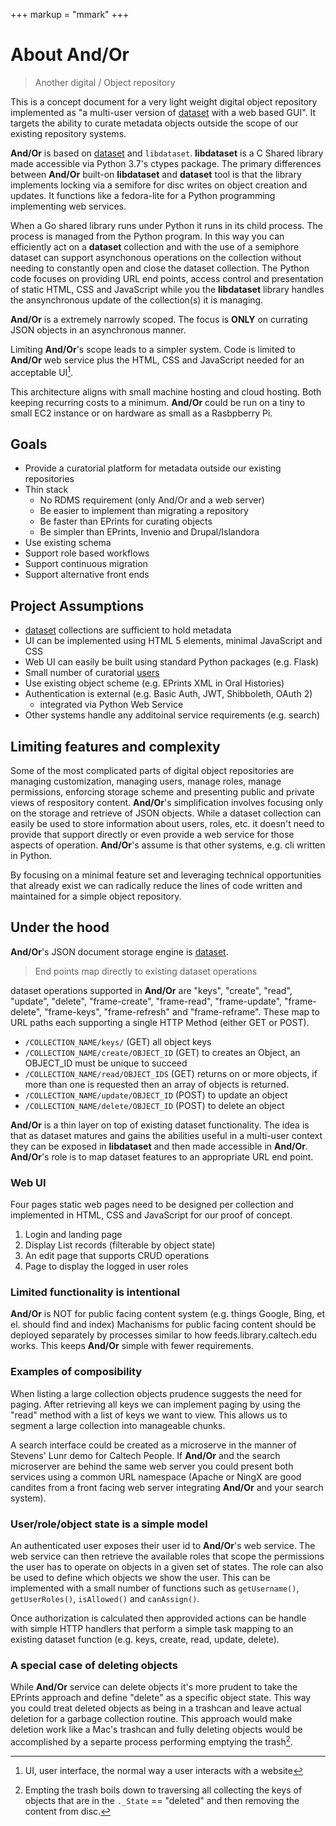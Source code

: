 +++
markup = "mmark"
+++


# About And/Or

> <span class="red">An</span>other <span class="red">d</span>igital / <span class="red">O</span>bject <span class="red">r</span>epository

This is a concept document for a very light weight digital object
repository implemented as "a multi-user version of 
[dataset](https://caltechlibrary.github.io/dataset) with a web 
based GUI". It targets the ability to curate metadata objects 
outside the scope of our existing repository systems.  

**And/Or** is based on [dataset](https://caltechlibrary.github.io/dataset)
and `libdataset`.  __libdataset__ is a C Shared library made accessible 
via Python 3.7's ctypes package. The primary differences between 
**And/Or** built-on  __libdataset__ and __dataset__ tool is that 
the library implements locking via a semifore for disc writes on object 
creation and updates.  It functions like a fedora-lite for a Python 
programming implementing web services. 

When a Go shared library runs under Python it runs in its child process.
The process is managed from the Python program. In this way you can 
efficiently act on a __dataset__ collection and with the use of 
a semiphore dataset can support asynchonous operations on the collection 
without needing to constantly open and close the dataset collection. 
The Python code focuses on providing URL end points, access control
and presentation of static HTML, CSS and JavaScript while you the 
__libdataset__ library handles the ansynchronous update of the 
collection(s) it is managing. 

**And/Or** is a extremely narrowly scoped. The focus is __ONLY__ on 
currating JSON objects in an asynchronous manner. 

Limiting **And/Or**'s scope leads to a simpler system. Code 
is limited to **And/Or** web service plus the HTML, 
CSS and JavaScript needed for an acceptable UI[^2].

This architecture aligns with small machine hosting and cloud 
hosting. Both keeping recurring costs to a minimum.  **And/Or** could 
be run on a tiny to small EC2 instance or on hardware as small as 
a Rasbpberry Pi.


## Goals

+ Provide a curatorial platform for metadata outside our existing repositories
+ Thin stack 
    + No RDMS requirement (only And/Or and a web server)
    + Be easier to implement than migrating a repository
    + Be faster than EPrints for curating objects
    + Be simpler than EPrints, Invenio and Drupal/Islandora
+ Use existing schema 
+ Support role based workflows
+ Support continuous migration
+ Support alternative front ends


## Project Assumptions

+ [dataset](https://github.com/caltechlibrary/dataset) collections are sufficient to hold metadata
+ UI can be implemented using HTML 5 elements, minimal JavaScript and CSS
+ Web UI can easily be built using standard Python packages (e.g. Flask)
+ Small number of curatorial [users](docs/User-Scheme.html)
+ Use existing object scheme (e.g. EPrints XML in Oral Histories)
+ Authentication is external (e.g. Basic Auth, JWT, Shibboleth, OAuth 2)
    + integrated via Python Web Service
+ Other systems handle any additoinal service requirements (e.g. search)


## Limiting features and complexity

Some of the most complicated parts of digital object repositories
are managing customization, managing users, manage roles,
manage permissions, enforcing storage scheme and presenting
public and private views of respository content.  **And/Or**'s 
simplification involves focusing only on the storage and retrieve
of JSON objects. While a dataset collection can easily be used
to store information about users, roles, etc. it doesn't need to 
provide that support directly or even provide a web service for those
aspects of operation. **And/Or**'s assume is that other systems, 
e.g. cli written in Python. 

By focusing on a minimal feature set and leveraging technical 
opportunities that already exist we can radically reduce the lines 
of code written and maintained for a simple object repository. 


## Under the hood

**And/Or**'s JSON document storage engine is [dataset](https://github.com/caltechlibrary/dataset).

> End points map directly to existing dataset operations

dataset operations supported in **And/Or** are "keys", "create", 
"read", "update", "delete", "frame-create", "frame-read", 
"frame-update", "frame-delete", "frame-keys", "frame-refresh" and 
"frame-reframe".  These map to URL paths each supporting a single 
HTTP Method (either GET or POST).

+ `/COLLECTION_NAME/keys/` (GET) all object keys
+ `/COLLECTION_NAME/create/OBJECT_ID` (GET) to creates an Object, an OBJECT_ID must be unique to succeed
+ `/COLLECTION_NAME/read/OBJECT_IDS` (GET) returns on or more objects, if more than one is requested then an array of objects is returned.
+ `/COLLECTION_NAME/update/OBJECT_ID` (POST) to update an object
+ `/COLLECTION_NAME/delete/OBJECT_ID` (POST) to delete an object

**And/Or** is a thin layer on top of existing dataset functionality.
The idea is that as dataset matures and gains the abilities useful in a 
multi-user context they can be exposed in __libdataset__ and then made
accessible in **And/Or**. **And/Or**'s role is to map dataset features 
to an appropriate URL end point.  


### Web UI

Four pages static web pages need to be designed per collection and 
implemented in HTML, CSS and JavaScript for our proof of concept.

1. Login and landing page 
2. Display List records (filterable by object state)
3. An edit page that supports CRUD operations
4. Page to display the logged in user roles


### Limited functionality is intentional

**And/Or** is NOT for public facing content system
(e.g. things Google, Bing, et el.  should find and index) 
Machanisms for public facing content should be deployed 
separately by processes similar to how feeds.library.caltech.edu 
works. This keeps **And/Or** simple with fewer requirements.


### Examples of composibility

When listing a large collection objects prudence 
suggests the need for paging. After retrieving all keys we can
implement paging by using the "read" method with a list of keys
we want to view.  This allows us to segment a large collection 
into manageable chunks.

A search interface could be created as a microserve in the manner 
of Stevens' Lunr demo for Caltech People. If **And/Or** and the
search microserver are behind the same web server you could present
both services using a common URL namespace (Apache or NingX are
good candites from a front facing web server integrating **And/Or**
and your search system).


### User/role/object state is a simple model

An authenticated user exposes their user id to 
**And/Or**'s web service. The web service can then
retrieve the available roles that scope the permissions
the user has to operate on objects in a given set of states.
The role can also be used to define which objects we show
the user.  This can be implemented with a small number
of functions such as `getUsername()`, `getUserRoles()`, 
`isAllowed()` and `canAssign()`.

Once authorization is calculated then approvided actions
can be handle with simple HTTP handlers that perform a simple
task mapping to an existing dataset function (e.g. keys, 
create, read, update, delete).


### A special case of deleting objects 

While **And/Or** service can delete objects it's more
prudent to take the EPrints approach and define "delete"
as a specific object state. This way you could treat
deleted objects as being in a trashcan and leave actual
deletion for a garbage collection routine.  This  approach would 
make deletion work like a Mac's trashcan and fully deleting 
objects would be accomplished by a separte process performing 
emptying the trash[^3].


[^1]: NginX and Apache could provide authentication mechanisms such as Basic AUTH, Shibboleth and OAuth 2 and pass them back to a real And/Or implementation.

[^2]: UI, user interface, the normal way a user interacts with a website

[^3]: Empting the trash boils down to traversing all collecting the keys of objects that are in the `._State` == "deleted" and then removing the content from disc.
